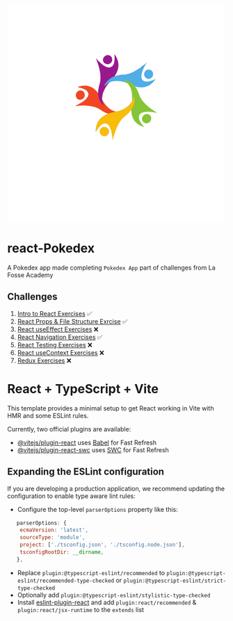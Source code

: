 ![alt text](https://github.com/PiroAvni/Florin_County_Council_Client/blob/staging/src/assets/logo_fcc.png "Pokedex")





# react-Pokedex
A Pokedex app made completing ```Pokedex App``` part of challenges from La Fosse Academy

## Challenges
1. [Intro to React Exercises](https://github.com/LaFosseAcademy/react-exercises/blob/intro-to-react-exercises/instructions.md) ✅
2. [React Props & File Structure Exrcise](https://github.com/LaFosseAcademy/react-exercises/blob/react-props-exercises/instructions.md) ✅
3. [React useEffect Exercises](https://github.com/LaFosseAcademy/react-exercises/blob/react-useEffect-exercises/instructions.md) ❌
4. [React Navigation Exercises](https://github.com/LaFosseAcademy/react-exercises/blob/react-navigation-exercises/instructions.md) ✅
5. [React Testing Exercises](https://github.com/LaFosseAcademy/react-exercises/blob/react-testing-exercises/instructions.md) ❌
6. [React useContext Exercises](https://github.com/LaFosseAcademy/react-exercises/blob/react-useContext-exercises/instructions.md) ❌
7. [Redux Exercises](https://github.com/LaFosseAcademy/react-exercises/blob/redux-exercises/instructions.md) ❌



# React + TypeScript + Vite

This template provides a minimal setup to get React working in Vite with HMR and some ESLint rules.

Currently, two official plugins are available:

- [@vitejs/plugin-react](https://github.com/vitejs/vite-plugin-react/blob/main/packages/plugin-react/README.md) uses [Babel](https://babeljs.io/) for Fast Refresh
- [@vitejs/plugin-react-swc](https://github.com/vitejs/vite-plugin-react-swc) uses [SWC](https://swc.rs/) for Fast Refresh

## Expanding the ESLint configuration

If you are developing a production application, we recommend updating the configuration to enable type aware lint rules:

- Configure the top-level `parserOptions` property like this:

```js
   parserOptions: {
    ecmaVersion: 'latest',
    sourceType: 'module',
    project: ['./tsconfig.json', './tsconfig.node.json'],
    tsconfigRootDir: __dirname,
   },
```

- Replace `plugin:@typescript-eslint/recommended` to `plugin:@typescript-eslint/recommended-type-checked` or `plugin:@typescript-eslint/strict-type-checked`
- Optionally add `plugin:@typescript-eslint/stylistic-type-checked`
- Install [eslint-plugin-react](https://github.com/jsx-eslint/eslint-plugin-react) and add `plugin:react/recommended` & `plugin:react/jsx-runtime` to the `extends` list


